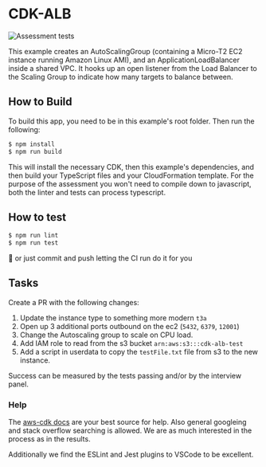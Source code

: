 # CDK-ALB

![Assessment tests](https://github.com/nib-health-funds/cdk-alb/actions/workflows/lint-test.yml/badge.svg)

This example creates an AutoScalingGroup (containing a Micro-T2 EC2 instance running Amazon Linux AMI), and an ApplicationLoadBalancer inside a shared VPC. It hooks up an open listener from the Load Balancer to the Scaling Group to indicate how many targets to balance between.

## How to Build

To build this app, you need to be in this example's root folder. Then run the following:

```bash
$ npm install
$ npm run build
```

This will install the necessary CDK, then this example's dependencies, and then build your TypeScript files and your CloudFormation template. For the purpose of the assessment you won't need to compile down to javascript, both the linter and tests can process typescript.

## How to test

```bash
$ npm run lint
$ npm run test
```

🤫 or just commit and push letting the CI run do it for you

## Tasks

Create a PR with the following changes:

1. Update the instance type to something more modern `t3a`
2. Open up 3 additional ports outbound on the ec2 (`5432`, `6379`, `12001`)
3. Change the Autoscaling group to scale on CPU load.
4. Add IAM role to read from the s3 bucket `arn:aws:s3:::cdk-alb-test`
5. Add a script in userdata to copy the `testFile.txt` file from s3 to the new instance.

Success can be measured by the tests passing and/or by the interview panel.

### Help

The [aws-cdk docs](https://docs.aws.amazon.com/cdk/api/v1/docs/aws-construct-library.html) are your best source for help. Also general googleing and stack overflow searching is allowed. We are as much interested in the process as in the results.

Additionally we find the ESLint and Jest plugins to VSCode to be excellent.
